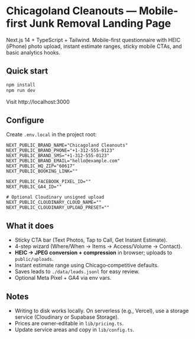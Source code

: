 # Chicagoland Cleanouts — Mobile-first Junk Removal Landing Page

Next.js 14 + TypeScript + Tailwind. Mobile-first questionnaire with HEIC (iPhone) photo upload, instant estimate ranges, sticky mobile CTAs, and basic analytics hooks.

## Quick start
```bash
npm install
npm run dev
```
Visit http://localhost:3000

## Configure
Create `.env.local` in the project root:
```dotenv
NEXT_PUBLIC_BRAND_NAME="Chicagoland Cleanouts"
NEXT_PUBLIC_BRAND_PHONE="+1-312-555-0123"
NEXT_PUBLIC_BRAND_SMS="+1-312-555-0123"
NEXT_PUBLIC_BRAND_EMAIL="hello@example.com"
NEXT_PUBLIC_HQ_ZIP="60617"
NEXT_PUBLIC_BOOKING_LINK=""

NEXT_PUBLIC_FACEBOOK_PIXEL_ID=""
NEXT_PUBLIC_GA4_ID=""

# Optional Cloudinary unsigned upload
NEXT_PUBLIC_CLOUDINARY_CLOUD_NAME=""
NEXT_PUBLIC_CLOUDINARY_UPLOAD_PRESET=""
```

## What it does
- Sticky CTA bar (Text Photos, Tap to Call, Get Instant Estimate).
- 4-step wizard (Where/When → Items → Access/Volume → Contact).
- **HEIC → JPEG conversion + compression** in browser; uploads to `public/uploads`.
- Instant estimate range using Chicago‑competitive defaults.
- Saves leads to `./data/leads.jsonl` for easy review.
- Optional Meta Pixel + GA4 via env vars.

## Notes
- Writing to disk works locally. On serverless (e.g., Vercel), use a storage service (Cloudinary or Supabase Storage).
- Prices are owner-editable in `lib/pricing.ts`.
- Update service areas and copy in `lib/config.ts`.
